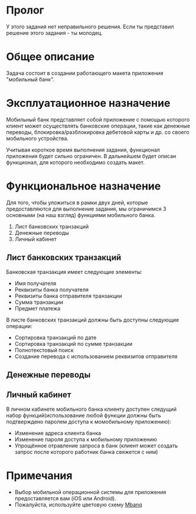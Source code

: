 # Пролог
У этого задания нет неправильного решения.
Если ты представил решение этого задания - ты молодец.

# Общее описание
Задача состоит в создании работающего макета приложения "мобильный банк".

# Эксплуатационное назначение
Мобильный банк представляет собой приложение с помощью которого клиент может осуществлять
банковские операции, такие как денежные переводы, блокировка/разблокировка дебетовой карты и др. со
своего мобильного устройства.

Учитывая короткое время выполнения задания, функционал приложения будет сильно ограничен.
В дальнейшем будет описан функционал, для которого необходимо создать макет.

# Функциональное назначение
Для того, чтобы уложиться в рамки двух дней, которые предоставляются для выполнение задания, мы ограничимся 3 основными (на наш взгляд) функциями мобильного банка.

1. Лист банковских транзакций
2. Денежные переводы
3. Личный кабинет

## Лист банковских транзакций
Банковская транзакция имеет следующие элементы:
* Имя получателя
* Реквизиты банка получателя
* Реквизиты банка отправителя транзакции
* Сумма транзакции
* Предмет платежа

В листе банковских транзакций должны быть доступны следующие операции:
* Сортировка транзакций по дате
* Сортировка транзакций по сумме транзакции
* Полнотекстовый поиск
* Создание перевода с использованием реквизитов отправителя

## Денежные переводы


## Личный кабинет
В личном кабинете мобильного банка клиенту доступен следущий набор функций(использование любой функции должны быть подтверждено паролем доступа к момобильному приложению):
* Изменение адреса клиента банка
* Изменение пароля доступа к мобильному приложению
* Упрощённое отравление запроса в банк (клиент может создать запрос после которого работник банка свяжется с ним)


# Примечания
* Выбор мобильной операционной системы для приложения предоставляется вам (iOS или Android).
* Пожалуйста, используйте цветовую схему [Mbanq](http://mbanq.com)
